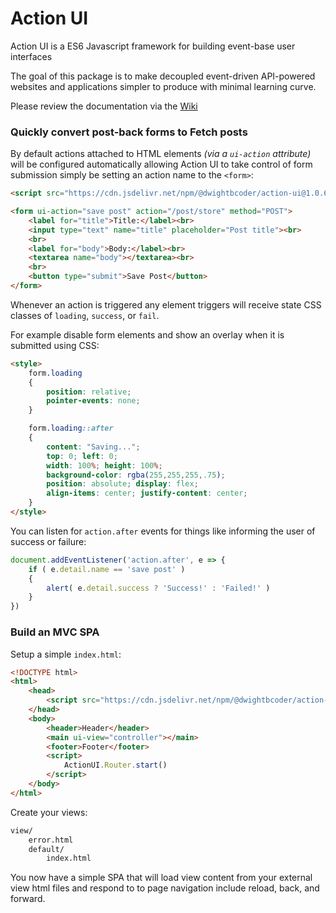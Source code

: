 # Action UI

Action UI is a ES6 Javascript framework for building event-base user interfaces

The goal of this package is to make decoupled event-driven API-powered websites and applications simpler to produce with minimal learning curve.

Please review the documentation via the [Wiki](https://github.com/dwightbcoder/action-ui/wiki)

### Quickly convert post-back forms to Fetch posts

By default actions attached to HTML elements _(via a `ui-action` attribute)_ will be configured automatically allowing Action UI to take control of form submission simply be setting an action name to the `<form>`:

```html
<script src="https://cdn.jsdelivr.net/npm/@dwightbcoder/action-ui@1.0.6"></script>

<form ui-action="save post" action="/post/store" method="POST">
    <label for="title">Title:</label><br>
    <input type="text" name="title" placeholder="Post title"><br>
    <br>
    <label for="body">Body:</label><br>
    <textarea name="body"></textarea><br>
    <br>
    <button type="submit">Save Post</button>
</form>
```

Whenever an action is triggered any element triggers will receive state CSS classes of `loading`, `success`, or `fail`.

For example disable form elements and show an overlay when it is submitted using CSS:


```html
<style>
    form.loading
    {
        position: relative;
        pointer-events: none;
    }

    form.loading::after
    {
        content: "Saving...";
        top: 0; left: 0;
        width: 100%; height: 100%;
        background-color: rgba(255,255,255,.75);
        position: absolute; display: flex;
        align-items: center; justify-content: center;
    }
</style>
```

You can listen for `action.after` events for things like informing the user of success or failure:

```js
document.addEventListener('action.after', e => {
    if ( e.detail.name == 'save post' )
    {
        alert( e.detail.success ? 'Success!' : 'Failed!' )
    }
})
```

### Build an MVC SPA

Setup a simple `index.html`:

```html
<!DOCTYPE html>
<html>
    <head>
        <script src="https://cdn.jsdelivr.net/npm/@dwightbcoder/action-ui@1.0.6"></script>
    </head>
    <body>
        <header>Header</header>
        <main ui-view="controller"></main>
        <footer>Footer</footer>
        <script>
            ActionUI.Router.start()
        </script>
    </body>
</html>
```

Create your views:
```bash
view/
    error.html
    default/
        index.html
```

You now have a simple SPA that will load view content from your external view html files and respond to to page navigation include reload, back, and forward.